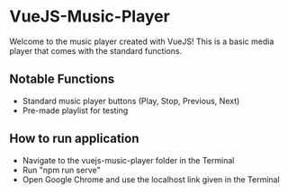 # VueJS-Music-Player

Welcome to the music player created with VueJS! This is a basic media player that comes with the standard functions.


## Notable Functions
- Standard music player buttons (Play, Stop, Previous, Next)
- Pre-made playlist for testing

## How to run application
- Navigate to the vuejs-music-player folder in the Terminal
- Run "npm run serve"
- Open Google Chrome and use the localhost link given in the Terminal